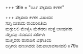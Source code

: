 +++
title = "೦೭೯ ತಗ್ಗಿತುರು ಕಳಕಳ"

+++
ತಗ್ಗಿತುರು ಕಳಕಳ ವಿಷಾದದ  
ಸುಗ್ಗಿ ಬೀತುದು ರಾಯರೀಚೆಯ  
ಮಗ್ಗುಲಲಿ ಮೇಳೈಸಿ ಮೆರೆದರು ಮತ್ತೆ ಬಾಂಧವರು   
ನೆಗ್ಗಿದವು ನೆನಹವನ ಸಖಿಗಳು  
ಮುಗ್ಗಿದರು ಹುರುಡಿನ ವಿಘಾತಿಯ  
ಲಗ್ಗಿಗರು ಹಣುಗಿದರು ಶಿಶುಪಾಲಾವಸಾನದಲಿ     ॥79॥